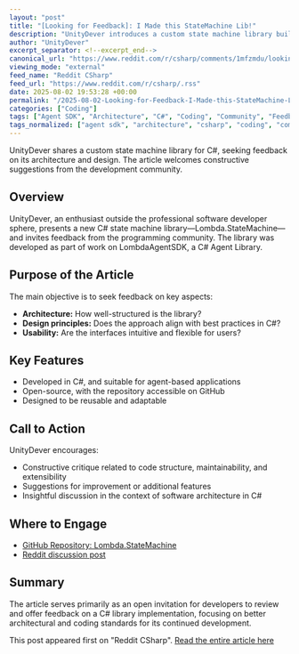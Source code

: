 ```yaml
---
layout: "post"
title: "[Looking for Feedback]: I Made this StateMachine Lib!"
description: "UnityDever introduces a custom state machine library built for C# (Lombda.StateMachine) and requests community feedback on its architecture and overall design. The library is intended for use within a C# Agent Library, LombdaAgentSDK, and is open for suggestions, particularly concerning coding practices and design improvements."
author: "UnityDever"
excerpt_separator: <!--excerpt_end-->
canonical_url: "https://www.reddit.com/r/csharp/comments/1mfzmdu/looking_for_feedback_i_made_this_statemachine_lib/"
viewing_mode: "external"
feed_name: "Reddit CSharp"
feed_url: "https://www.reddit.com/r/csharp/.rss"
date: 2025-08-02 19:53:28 +00:00
permalink: "/2025-08-02-Looking-for-Feedback-I-Made-this-StateMachine-Lib.html"
categories: ["Coding"]
tags: ["Agent SDK", "Architecture", "C#", "Coding", "Community", "Feedback", "Library", "LombdaAgentSDK", "Open Source", "Software Design", "State Machine"]
tags_normalized: ["agent sdk", "architecture", "csharp", "coding", "community", "feedback", "library", "lombdaagentsdk", "open source", "software design", "state machine"]
---
```


UnityDever shares a custom state machine library for C#, seeking feedback on its architecture and design. The article welcomes constructive suggestions from the development community.<!--excerpt_end-->

## Overview

UnityDever, an enthusiast outside the professional software developer sphere, presents a new C# state machine library—Lombda.StateMachine—and invites feedback from the programming community. The library was developed as part of work on LombdaAgentSDK, a C# Agent Library.

## Purpose of the Article

The main objective is to seek feedback on key aspects:

- **Architecture:** How well-structured is the library?
- **Design principles:** Does the approach align with best practices in C#?
- **Usability:** Are the interfaces intuitive and flexible for users?

## Key Features

- Developed in C#, and suitable for agent-based applications
- Open-source, with the repository accessible on GitHub
- Designed to be reusable and adaptable

## Call to Action

UnityDever encourages:

- Constructive critique related to code structure, maintainability, and extensibility
- Suggestions for improvement or additional features
- Insightful discussion in the context of software architecture in C#

## Where to Engage

- [GitHub Repository: Lombda.StateMachine](https://github.com/Johnny2x2/Lombda.StateMachine)
- [Reddit discussion post](https://www.reddit.com/r/csharp/comments/1mfzmdu/looking_for_feedback_i_made_this_statemachine_lib/)

## Summary

The article serves primarily as an open invitation for developers to review and offer feedback on a C# library implementation, focusing on better architectural and coding standards for its continued development.

This post appeared first on "Reddit CSharp". [Read the entire article here](https://www.reddit.com/r/csharp/comments/1mfzmdu/looking_for_feedback_i_made_this_statemachine_lib/)
